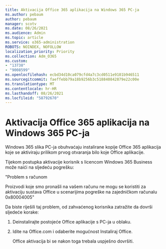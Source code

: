 ```yaml
---
title: Aktivacija Office 365 aplikacija na Windows 365 PC-ja
ms.author: pebaum
author: pebaum
manager: scotv
ms.date: 08/26/2021
ms.audience: Admin
ms.topic: article
ms.service: o365-administration
ROBOTS: NOINDEX, NOFOLLOW
localization_priority: Priority
ms.collection: Adm_O365
ms.custom:
- "13738"
- "9008599"
ms.openlocfilehash: ecbd34d10ca079cfd4a7c3cd0511e9101b946511
ms.sourcegitcommit: faeffebb79a18b9256b3c518840842879e22c00e
ms.translationtype: MT
ms.contentlocale: hr-HR
ms.lasthandoff: 08/26/2021
ms.locfileid: "58792670"
---
```

# <a name="activating-office-365-applications-on-windows-365-pcs"></a>Aktivacija Office 365 aplikacija na Windows 365 PC-ja

Windows 365 slika PC-ja obuhvaćaju instalirane kopije Office 365 aplikacija koje se aktiviraju prilikom prvog otvaranja bilo koje Office aplikacije.

Tijekom postupka aktivacije korisnik s licencom Windows 365 Business može naići na sljedeću pogrešku:

"Problem s računom

Proizvodi koje smo pronašli na vašem računu ne mogu se koristiti za aktivaciju sustava Office u scenarijima pogreške na zajedničkom računalu 0x80004005"

Da biste riješili taj problem, od zahvaćenog korisnika zatražite da dovrši sljedeće korake: 

1. Deinstalirajte postojeće Office aplikacije s PC-ja u oblaku.
1. Idite na Office.com i odaberite mogućnost Instaliraj Office.

    Office aktivacija bi se nakon toga trebala uspješno dovršiti.
